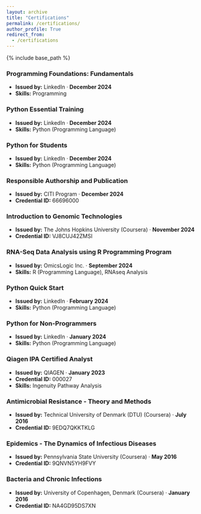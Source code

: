 ```yaml
---
layout: archive
title: "Certifications"
permalink: /certifications/
author_profile: True
redirect_from:
  - /certifications
---
```


{% include base_path %}

### Programming Foundations: Fundamentals
- **Issued by:** LinkedIn · **December 2024**  
- **Skills:** Programming  


### Python Essential Training
- **Issued by:** LinkedIn · **December 2024**  
- **Skills:** Python (Programming Language)  


### Python for Students
- **Issued by:** LinkedIn · **December 2024**  
- **Skills:** Python (Programming Language)  


### Responsible Authorship and Publication
- **Issued by:** CITI Program · **December 2024**  
- **Credential ID:** 66696000  


### Introduction to Genomic Technologies
- **Issued by:** The Johns Hopkins University (Coursera) · **November 2024**  
- **Credential ID:** VJ8CUJ42ZMSI  


### RNA-Seq Data Analysis using R Programming Program
- **Issued by:** OmicsLogic Inc. · **September 2024**  
- **Skills:** R (Programming Language), RNAseq Analysis  


### Python Quick Start
- **Issued by:** LinkedIn · **February 2024**  
- **Skills:** Python (Programming Language)  

### Python for Non-Programmers
- **Issued by:** LinkedIn · **January 2024**  
- **Skills:** Python (Programming Language)  


### Qiagen IPA Certified Analyst
- **Issued by:** QIAGEN · **January 2023**  
- **Credential ID:** 000027  
- **Skills:** Ingenuity Pathway Analysis  


### Antimicrobial Resistance - Theory and Methods
- **Issued by:** Technical University of Denmark (DTU) (Coursera) · **July 2016**  
- **Credential ID:** 9EDQ7QKKTKLG  


### Epidemics - The Dynamics of Infectious Diseases
- **Issued by:** Pennsylvania State University (Coursera) · **May 2016**  
- **Credential ID:** 9QNVN5YH9FVY  


### Bacteria and Chronic Infections
- **Issued by:** University of Copenhagen, Denmark (Coursera) · **January 2016**  
- **Credential ID:** NA4GD95DS7XN  
